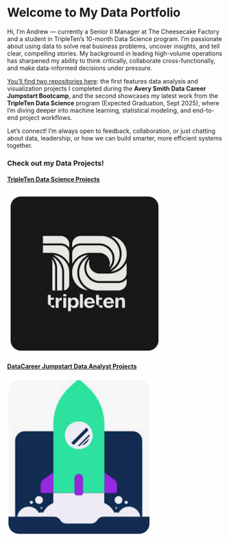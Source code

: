 # Welcome to My Data Portfolio

Hi, I’m Andrew — currently a Senior II Manager at The Cheesecake Factory and a student in TripleTen’s 10-month Data Science program. I’m passionate about using data to solve real business problems, uncover insights, and tell clear, compelling stories. My background in leading high-volume operations has sharpened my ability to think critically, collaborate cross-functionally, and make data-informed decisions under pressure.

<u>You’ll find two repositories here</u>: the first features data analysis and visualization projects I completed during the **Avery Smith Data Career Jumpstart Bootcamp**, and the second showcases my latest work from the **TripleTen Data Science** program (Expected Graduation, Sept 2025), where I’m diving deeper into machine learning, statistical modeling, and end-to-end project workflows.

Let’s connect! I’m always open to feedback, collaboration, or just chatting about data, leadership, or how we can build smarter, more efficient systems together.

### Check out my Data Projects!

#### [TripleTen Data Science Projects](https://github.com/AndrewMendezData/AndrewMendezData.GitHub.io/blob/TripleTen-DS-Projects/index.md)
[<img src="images/tripletenicon.png?raw=true"/>](https://github.com/AndrewMendezData/AndrewMendezData.GitHub.io/blob/TripleTen-DS-Projects/index.md)

#### [DataCareer Jumpstart Data Analyst Projects](https://github.com/AndrewMendezData/AndrewMendezData.GitHub.io/blob/Data-Analyst-Projects/index.md)
[<img src="images/datajumpstarticon.png?raw=true"/>](https://github.com/AndrewMendezData/AndrewMendezData.GitHub.io/blob/Data-Analyst-Projects/index.md)
